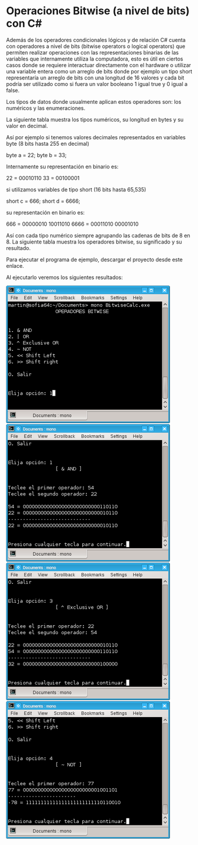 # Operaciones Bitwise (a nivel de bits) con C#

Además de los operadores condicionales lógicos y de relación C# cuenta con operadores a nivel de bits (bitwise operators o logical operators) que permiten realizar operaciones con las representaciones binarias de las variables que internamente utiliza la computadora, esto es útil en ciertos casos donde se requiere interactuar directamente con el hardware o utilizar una variable entera como un arreglo de bits donde por ejemplo un tipo short representaría un arreglo de bits con una longitud de 16 valores y cada bit podría ser utilizado como si fuera un valor booleano 1 igual true y 0 igual a false.

Los tipos de datos donde usualmente aplican estos operadores son: los numéricos y las enumeraciones.

La siguiente tabla muestra los tipos numéricos, su longitud en bytes y su valor en decimal.



Así por ejemplo si tenemos valores decimales representados en variables byte (8 bits hasta 255 en decimal)

byte a = 22;
byte b = 33;

Internamente su representación en binario es:

22 = 00010110
33 = 00100001

si utilizamos variables de tipo short (16 bits hasta 65,535)

short c = 666;
short d = 6666;

su representación en binario es:

666 = 00000010 10011010
6666 = 00011010 00001010

Así con cada tipo numérico siempre agrupando las cadenas de bits de 8 en 8.
La siguiente tabla muestra los operadores bitwise, su significado y su resultado.



Para ejecutar el programa de ejemplo, descargar el proyecto desde este enlace.

Al ejecutarlo veremos los siguientes resultados:

<img src="bitwise/bitwise0.png" /></a></div><br />
<img src="bitwise/bitwise1.png" /></a></div><br />
<img src="bitwise/bitwise2.png" /></a></div><br />
<img src="bitwise/bitwise3.png" /></a></div><br />
